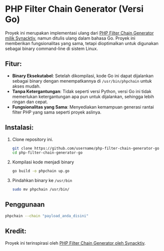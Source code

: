 # PHP Filter Chain Generator (Versi Go)

Proyek ini merupakan implementasi ulang dari [PHP Filter Chain Generator milik Synacktiv](https://github.com/synacktiv/php_filter_chain_generator/), namun ditulis ulang dalam bahasa Go. Proyek ini memberikan fungsionalitas yang sama, tetapi dioptimalkan untuk digunakan sebagai binary command-line di sistem Linux.

## Fitur:
- **Binary Eksekutabel**: Setelah dikompilasi, kode Go ini dapat dijalankan sebagai binary dengan menempatkannya di `/usr/bin/phpchain` untuk akses mudah.
- **Tanpa Ketergantungan**: Tidak seperti versi Python, versi Go ini tidak memerlukan ketergantungan apa pun untuk dijalankan, sehingga lebih ringan dan cepat.
- **Fungsionalitas yang Sama**: Menyediakan kemampuan generasi rantai filter PHP yang sama seperti proyek aslinya.

## Instalasi:
1. Clone repository ini.
   ```bash
   git clone https://github.com/username/php-filter-chain-generator-go.git
   cd php-filter-chain-generator-go
   ```
2. Kompilasi kode menjadi binary
   ```bash
   go build -o phpchain up.go
   ```
3. Pindahkan binary ke `/usr/bin`
   ```bash
   sudo mv phpchain /usr/bin/
   ```

## Penggunaan
```bash
phpchain --chain "payload_anda_disini"
```

## Kredit:
Proyek ini terinspirasi oleh [PHP Filter Chain Generator oleh Synacktiv](https://github.com/synacktiv/php_filter_chain_generator/).
